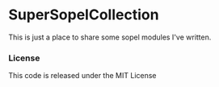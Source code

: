 # SuperSopelCollection

This is just a place to share some sopel modules I've written.

### License

This code is released under the MIT License
